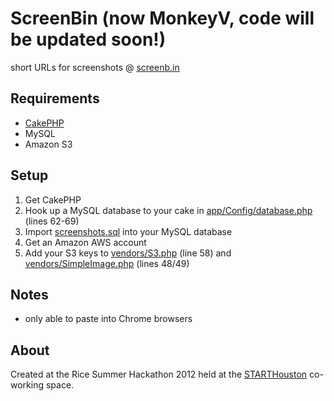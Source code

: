 ScreenBin
(now MonkeyV, code will be updated soon!)
==========
short URLs for screenshots @ [screenb.in](http://screenb.in/)

Requirements
---------------------
* [CakePHP](http://cakephp.org/)
* MySQL
* Amazon S3

Setup
---------------------
1. Get CakePHP
2. Hook up a MySQL database to your cake in [app/Config/database.php](https://github.com/dqian/screen-bin/blob/master/app/Config/database.php) (lines 62-69)
3. Import [screenshots.sql](https://github.com/dqian/screen-bin/blob/master/screenshots.sql) into your MySQL database
4. Get an Amazon AWS account
5. Add your S3 keys to [vendors/S3.php](https://github.com/dqian/screen-bin/blob/master/vendors/S3.php) (line 58) and [vendors/SimpleImage.php](https://github.com/dqian/screen-bin/blob/master/vendors/SimpleImage.php) (lines 48/49)

Notes
---------------------
* only able to paste into Chrome browsers

About
---------------------
Created at the Rice Summer Hackathon 2012 held at the [STARTHouston](http://starthouston.com) co-working space.